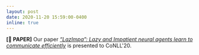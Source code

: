 ```yaml
---
layout: post
date: 2020-11-20 15:59:00-0400
inline: true
---
```


**[📝 PAPER]** Our paper <a href="https://arxiv.org/pdf/2010.01878.pdf" target="_blank" rel="noopener noreferrer">*“LazImpa”: Lazy and Impatient neural agents learn to communicate efficiently*</a> is presented to CoNLL'20.